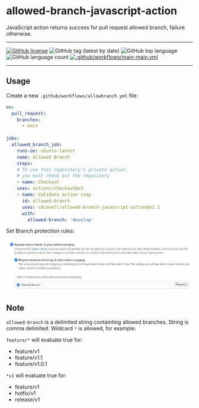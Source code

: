 # allowed-branch-javascript-action
JavaScript action returns success for pull request allowed branch, failure otherwise. 

<hr />

[![GitHub license](https://img.shields.io/github/license/cdcavell/allowed-branch-javascript-action)](https://github.com/cdcavell/allowed-branch-javascript-action/blob/main/LICENSE)
![GitHub tag (latest by date)](https://img.shields.io/github/v/tag/cdcavell/allowed-branch-javascript-action)
![GitHub top language](https://img.shields.io/github/languages/top/cdcavell/allowed-branch-javascript-action)
![GitHub language count](https://img.shields.io/github/languages/count/cdcavell/allowed-branch-javascript-action)
[![.github/workflows/main-main.yml](https://github.com/cdcavell/allowed-branch-javascript-action/workflows/.github/workflows/main-main.yml/badge.svg)](https://github.com/cdcavell/allowed-branch-javascript-action/actions?query=workflow%3A.github%2Fworkflows%2Fmain-main.yml)

<hr />

## Usage

Create a new `.github/workflows/allowbranch.yml` file:

```yaml
on:
  pull_request:
    branches:
      - main

jobs:
  allowed_branch_job:
    runs-on: ubuntu-latest
    name: Allowed Branch
    steps:
    # To use this repository's private action,
    # you must check out the repository
    - name: Checkout
    uses: actions/checkout@v2
    - name: Validate action step
      id: allowed-branch
      uses: cdcavell/allowed-branch-javascript-action@v1.1
      with:
        allowed-branch: 'develop'
```

Set Branch protection rules:

![status checks](StatusChecks.jpg?raw=true)

## Note

`allowed-branch` is a delimited string containting allowed branches. String is comma delimited.
Wildcard `*` is allowed, for example:

`feature/*` will evaluate true for:
- feature/v1
- feature/v1.1
- feature/v1.0.1

`*v1` will evaluate true for:
- feature/v1
- hotfix/v1
- release/v1

